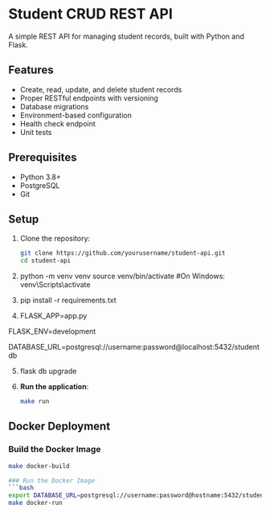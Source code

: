 # Student CRUD REST API

A simple REST API for managing student records, built with Python and Flask.

## Features

- Create, read, update, and delete student records
- Proper RESTful endpoints with versioning
- Database migrations
- Environment-based configuration
- Health check endpoint
- Unit tests

## Prerequisites

- Python 3.8+
- PostgreSQL
- Git

## Setup

1. Clone the repository:
   ```bash
   git clone https://github.com/yourusername/student-api.git
   cd student-api

2. python -m venv venv
source venv/bin/activate  #On Windows: venv\Scripts\activate

3. pip install -r requirements.txt

4. FLASK_APP=app.py

FLASK_ENV=development

DATABASE_URL=postgresql://username:password@localhost:5432/studentdb

5. flask db upgrade 

6. **Run the application**:
   ```bash
   make run

## Docker Deployment

### Build the Docker Image
```bash
make docker-build

### Run the Docker Image
```bash
export DATABASE_URL=postgresql://username:password@hostname:5432/studentdb
make docker-run
